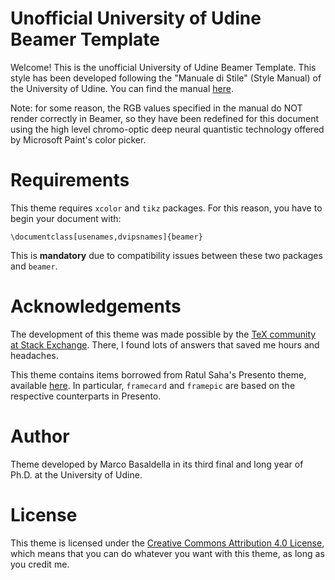 Unofficial University of Udine Beamer Template
==============================================

Welcome! This is the unofficial University of Udine Beamer Template. This style has been developed following the "Manuale di Stile" (Style Manual) of the University of Udine. You can find the manual [here](https://www.uniud.it/it/ateneo-uniud/ateneo-uniud/identita-visiva/manuali-immagine-stile/manuale-stile).

Note: for some reason, the RGB values specified in the manual do NOT render correctly in Beamer, so they have been redefined for this document using the high level chromo-optic deep neural quantistic technology offered by Microsoft Paint's color picker.

# Requirements

This theme requires `xcolor` and `tikz` packages. For this reason, you have to begin your document with:
```TeX
\documentclass[usenames,dvipsnames]{beamer}
```
This is **mandatory** due to compatibility issues between these two packages and `beamer`.

# Acknowledgements

The development of this theme was made possible by the [TeX community at Stack Exchange](http://tex.stackexchange.com/). There, I found lots of answers that saved me hours and headaches.

This theme contains items borrowed from Ratul Saha's Presento theme, available [here](https://github.com/RatulSaha/presento). In particular, `framecard` and `framepic` are based on the respective counterparts in Presento.

# Author

Theme developed by Marco Basaldella in its third final and long year of Ph.D. at the University of Udine.

# License

This theme is licensed under the [Creative Commons Attribution 4.0 License](https://creativecommons.org/licenses/by/4.0/), which means that you can do whatever you want with this theme, as long as you credit me.
